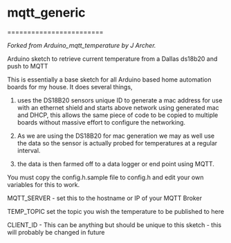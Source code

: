# **mqtt_generic**
========================

_Forked from Arduino_mqtt_temperature by J Archer._

Arduino sketch to retrieve current temperature from a Dallas ds18b20 and push to MQTT

This is essentially a base sketch for all Arduino based home automation boards for my house. It does several things,

1) uses the DS18B20 sensors unique ID to generate a mac address for use with an ethernet shield and starts above network using generated mac and DHCP, this allows the same piece of code to be copied to multiple boards without massive effort to configure the networking.

2) As we are using the DS18B20 for mac generation we may as well use the data so the sensor is actually probed for temperatures at a regular interval.

3) the data is then farmed off to a data logger or end point using MQTT.

You must copy the config.h.sample file to config.h and edit your own variables for this to work.

MQTT_SERVER - set this to the hostname or IP of your MQTT Broker

TEMP_TOPIC set the topic you wish the temperature to be published to here

CLIENT_ID - This can be anything but should be unique to this sketch - this will probably be changed in future
